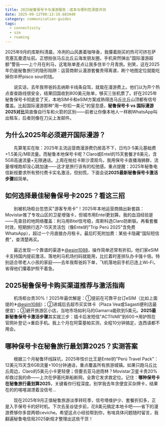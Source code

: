```yaml
---
title: 2025秘鲁保号卡与漫游服务：成本与便利性深度评测
date: 2025-09-12T00:13:19.683440
category: communication-guides
tags:
  - connectivity
  - sim
  - roaming
---
```


2025年9月的库斯科清晨，冷冽的山风裹着咖啡香，我攥着刚买的热可可挤在萨克塞瓦曼遗址前。正想拍张马丘比丘云海发朋友圈，手机突然弹出"国际漫游超额"警告——上个月在利马，这笔账单差点让我多住半个月青旅。别笑，这在2025年仍是秘鲁旅行的隐形陷阱：运营商默认漫游套餐贵得离谱，刷个地图定位就能吃掉你半杯pisco sour的钱。

　　说实话，去年我带爸妈去纳斯卡线条自驾，就栽在漫游费上。他们以为开个热点查查路线很安全，结果回国收到800美元账单，够买三张机票了。好在2025年秘鲁保号卡彻底变了天，本地SIM卡和eSIM方案成熟得连马丘比丘山顶都有信号覆盖。比起国际漫游那种"用一秒扣一美元"的窒息感，**秘鲁保号卡 vs 国际漫游2025对比**简直像自行车和火箭的区别——前者让你像本地人一样刷WhatsApp叫出租车，后者则像在刀尖上发邮件。

## 为什么2025年必须避开国际漫游？
　　先算笔实在账：2025年主流运营商漫游费仍居高不下，日均3-5美元基础费+1.5美元/MB流量。而秘鲁本地保号卡呢？Claro或Entel的15天套餐才8美元，含5GB高速流量+无限通话。上周在帕拉卡斯沙漠观鸟，我用保号卡直播海狮群，流量嗖嗖跑却没心跳加速——这才是旅行该有的松弛感。重点提醒：2025年秘鲁电信新规要求所有预付费卡实名激活，但别慌，下面会说**2025最新秘鲁保号卡激活步骤**超简单。

## 如何选择最佳秘鲁保号卡2025？看这三招
　　别被机场柜台忽悠买"游客专用卡"！2025年本地运营商搞出新套路：Movistar推了专攻山区的卫星增强卡，但城市用Entel更划算。我的血泪经验是——先查目的地网络覆盖：利马用Bitel信号稳，库斯科选Claro防断联。再看套餐时效，短期旅行选7-15天灵活包（像Entel的"Trip Perú 2025"含免费WhatsApp），超过一个月直接办月租卡。最后盯死附加费：某些卡隐藏"国际短信费"，查清楚再买。

　　最近发现一个靠谱的渠道✈[@esim1088](https://t.me/s/esim1088)，操作简单还常有折扣。他们家eSIM卡支持国内提前激活，落地利马机场扫码就能用，比扛着时差排队办卡强十倍。特别适合带老人小孩的家庭——去年我帮爸妈下单，飞机落地前手机已连上Wi-Fi，省得他们攥着护照干着急。

## 2025秘鲁保号卡购买渠道推荐与激活指南
　　机场柜台贵30%！2025年最优解是：①提前在可靠平台订eSIM（比如上面提的✈[@esim1088](https://t.me/s/esim1088)）；②进城后去超市买实体卡（Plaza Vea或Sagasti便利店最便宜）；③避开旅游区小店，当地市场如利马的Gamarra能砍到5美元。**2025最新秘鲁保号卡激活步骤**其实就三步：插卡后发短信"ACTIVAR"到600→用护照在官网补登记→重启手机。我上个月在阿雷基帕实测，全程10分钟搞定，连西语都不用会。

## 哪种保号卡在秘鲁旅行最划算2025？实测答案
　　根据三个月秘鲁环线踩坑，2025年性价比王是Entel的"Perú Travel Pack"：12美元15天含6GB流量+100分钟通话，重点覆盖所有旅游城镇。如果只跑马丘比丘周边，Claro的5美元小卡更轻便；但要去亚马逊雨林？Movistar卫星卡贵20%却救过我的命——上次在伊基托斯船断网，全靠它发求救定位。记住：**哪种保号卡在秘鲁旅行最划算2025**，关键看你行程深度。别学我去年贪便宜买杂牌卡，结果在的的喀喀湖漂着没信号...

　　现在2025年9月正值秘鲁旅游淡季转旺季，信号塔维护少、套餐折扣多，正是入手保号卡的好时机。下次去圣谷徒步前，花8美元搞定本地卡吧——省下的漫游费够你多尝两顿ceviche。希望这点小经验帮到你，有啥具体问题随时留言，我翻遍秘鲁电信局2025新规才整理出这些干货！